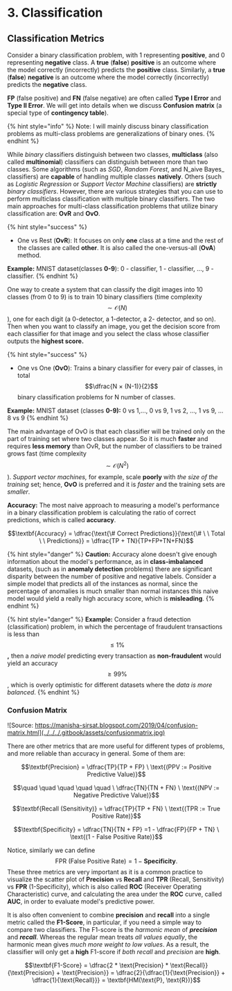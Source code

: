 # 3. Classification

## Classification Metrics

Consider a binary classification problem, with 1 representing **positive**, and 0 representing **negative** class. A **true** (**false**) **positive** is an outcome where the model correctly (incorrectly) predicts the **positive** class. Similarly, a **true** (**false**) **negative** is an outcome where the model correctly (incorrectly) predicts the **negative** class.

**FP** (false positive) and **FN** (false negative) are often called **Type I Error** and **Type II Error**. We will get into details when we discuss **Confusion** **matrix** (a special type of **contingency table**).

{% hint style="info" %}
Note: I will mainly discuss binary classification problems as multi-class problems are generalizations of binary ones.
{% endhint %}

&#x20;While _binary_ classifiers distinguish between two classes, **multiclass** (also called **multinomial**) classifiers can distinguish between more than two classes. Some algorithms (such as _SGD_, _Random Forest_, and N_aive Bayes_ classifiers) are **capable** of handling multiple classes **natively**. Others (such as _Logistic Regression_ or _Support Vector Machine_ classifiers) are **strictly** _binary classifiers_. However, there are various strategies that you can use to perform multiclass classification with multiple binary classifiers. The two main approaches for multi-class classification problems that utilize binary classification are: **OvR** and **OvO**.

{% hint style="success" %}
* One vs Rest (**OvR**): It focuses on only **one** class at a time and the rest of the classes are called **other**. It is also called the one-versus-all (**OvA**) method.

**Example:** MNIST dataset(classes **0-9**): 0 - classifier, 1 - classifier, ..., 9 - classifier.
{% endhint %}

One way to create a system that can classify the digit images into 10 classes (from 0 to 9) is to train 10 binary classifiers (time complexity $$\sim \mathcal{O}(N)$$), one for each digit (a 0-detector, a 1-detector, a 2- detector, and so on). Then when you want to classify an image, you get the decision score from each classifier for that image and you select the class whose classifier outputs the **highest score.**

{% hint style="success" %}
* One vs One (**OvO**): Trains a binary classifier for every pair of classes, in total $$\dfrac{N × (N-1)}{2}$$ binary classification problems for N number of classes.

**Example:** MNIST dataset (classes **0-9):** 0 vs 1,..., 0 vs 9, 1 vs 2, ..., 1 vs 9, ... 8 vs 9
{% endhint %}

The main advantage of OvO is that each classifier will be trained only on the part of training set where two classes appear. So it is much **faster** and requires **less memory** than OvR, but the number of classifiers to be trained grows fast (time complexity $$\sim \mathcal{O}(N^2)$$). _Support vector machines,_ for example, scale **poorly** with _the size of the training_ set; hence, **OvO** is preferred and it is _faster_ and the training sets are _smaller_.

**Accuracy:** The most naive approach to measuring a model's performance in a binary classification problem is calculating the ratio of correct predictions, which is called **accuracy**.

&#x20;           $$\textbf{Accuracy} = \dfrac{\text{\# Correct Predictions}}{\text{\# \ \ Total \ \ Predictions}} = \dfrac{TP + TN}{TP+FP+TN+FN}$$&#x20;

{% hint style="danger" %}
**Caution:** Accuracy alone doesn't give enough information about the model's performance, as in **class-imbalanced** datasets, (such as in **anomaly detection** problems) there are significant disparity between the number of positive and negative labels. Consider a simple model that predicts all of the instances as normal, since the percentage of anomalies is much smaller than normal instances this naive model would yield a really high accuracy score, which is **misleading**.
{% endhint %}

{% hint style="danger" %}
**Example:** Consider a fraud detection (classification) problem, in which the percentage of fraudulent transactions is less than $$\leq 1\%$$ **,** then a _naive model_ predicting every transaction as **non-fraudulent** would yield an accuracy $$≥ 99 \%$$, which is overly optimistic for different datasets where the _data is more balanced_.
{% endhint %}

### Confusion Matrix

![Source: https://manisha-sirsat.blogspot.com/2019/04/confusion-matrix.html](../../../.gitbook/assets/confusionmatrix.jpg)

There are other metrics that are more useful for different types of problems, and more reliable than accuracy in general. Some of them are:

&#x20;                 $$\textbf{Precision} = \dfrac{TP}{TP + FP} \ \text{(PPV := Positive Predictive Value)}$$

&#x20;                   $$\quad \quad \quad \quad \quad \ \dfrac{TN}{TN + FN} \ \text{(NPV := Negative Predictive Value)}$$

&#x20;            $$\textbf{Recall (Sensitivity)} = \dfrac{TP}{TP + FN} \ \text{(TPR := True Positive Rate)}$$

&#x20;         $$\textbf{Specificity} = \dfrac{TN}{TN + FP} =1 - \dfrac{FP}{FP + TN} \ \text{(1 - False Positive Rate)}$$

Notice, similarly we can define $$\text{FPR (False Positive Rate)} = 1 - \textbf{Specificity}.$$These three metrics are very important as it is a common practice to visualize the scatter plot of **Precision** vs **Recall** and **TPR** (Recall, Sensitivity) vs **FPR** (1-Specificity), which is also called **ROC** (Receiver Operating Characteristic) curve, and calculating the area under the **ROC** curve, called **AUC**, in order to evaluate model's predictive power.

It is also often convenient to combine **precision** and **recall** into a single metric called the **F1-Score**, in particular, if you need a simple way to compare two classifiers. The F1-score is the _harmonic mean_ of _**precision**_ and _**recall**_. Whereas the regular mean treats _all values equally_, the harmonic mean gives _much more weight to low values_. As a result, the classifier will only get a **high** F1-score if _both recall_ and _precision_ are **high**.

$$\textbf{F1-Score} = \dfrac{2 * \text{Precision} * \text{Recall}}{\text{Precision} + \text{Precision}} = \dfrac{2}{\dfrac{1}{\text{Precision}} + \dfrac{1}{\text{Recall}}} = \textbf{HM(\text{P}, \text{R})}$$
